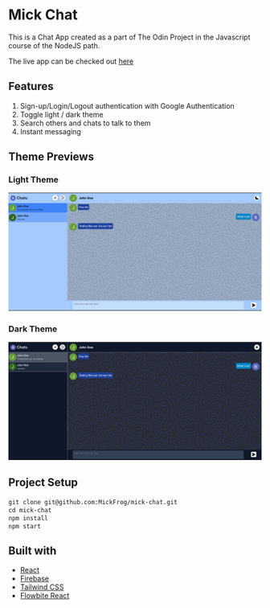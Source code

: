 # Mick Chat

This is a Chat App created as a part of The Odin Project in the Javascript course of the NodeJS path.

The live app can be checked out [here](https://friendlychat-c49f1.web.app)

## Features

1. Sign-up/Login/Logout authentication with Google Authentication
2. Toggle light / dark theme
3. Search others and chats to talk to them
4. Instant messaging

## Theme Previews

### Light Theme

![Light Theme](./public/images/lightModePrev.png)

### Dark Theme

![Light Theme](./public/images/darkModePrev.png)

## Project Setup

```
git clone git@github.com:MickFrog/mick-chat.git
cd mick-chat
npm install
npm start
```

## Built with

- [React](https://reactjs.org/)
- [Firebase](https://firebase.google.com/)
- [Tailwind CSS](https://tailwindcss.com/)
- [Flowbite React](https://www.flowbite-react.com/)
